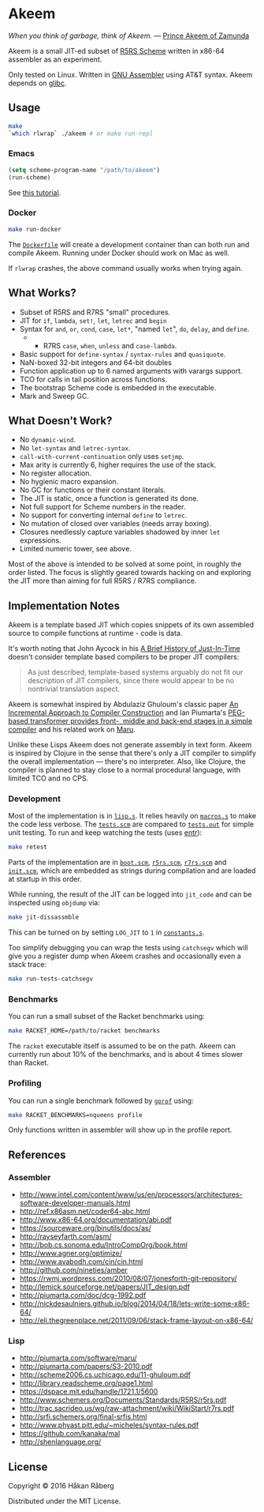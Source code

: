 # Akeem

*When you think of garbage, think of Akeem.* —
[Prince Akeem of Zamunda](http://www.imdb.com/title/tt0094898/)

Akeem is a small JIT-ed subset of
[R5RS Scheme](http://www.schemers.org/Documents/Standards/R5RS/)
written in x86-64 assembler as an experiment.

Only tested on Linux. Written in
[GNU Assembler](https://sourceware.org/binutils/docs/as/) using AT&T
syntax. Akeem depends on
[glibc](https://www.gnu.org/software/libc/manual/html_mono/libc.html).


## Usage

``` bash
make
`which rlwrap` ./akeem # or make run-repl
```

### Emacs

``` el
(setq scheme-program-name "/path/to/akeem")
(run-scheme)
```

See [this tutorial](http://community.schemewiki.org/?emacs-tutorial).

### Docker

``` bash
make run-docker
```

The
[`Dockerfile`](https://github.com/hraberg/akeem/blob/master/Dockerfile)
will create a development container than can both run and compile
Akeem. Running under Docker should work on Mac as well.

If `rlwrap` crashes, the above command usually works when
trying again.


## What Works?

* Subset of R5RS and R7RS "small" procedures.
* JIT for `if`, `lambda`, `set!`, `let`, `letrec` and `begin`
* Syntax for `and`, `or`, `cond`, `case`, `let*`, "named `let`", `do`,
  `delay`, and `define`.
  * + R7RS `case`, `when`, `unless` and `case-lambda`.
* Basic support for `define-syntax` / `syntax-rules` and `quasiquote`.
* NaN-boxed 32-bit integers and 64-bit doubles
* Function application up to 6 named arguments with varargs support.
* TCO for calls in tail position across functions.
* The bootstrap Scheme code is embedded in the executable.
* Mark and Sweep GC.


## What Doesn't Work?

* No `dynamic-wind`.
* No `let-syntax` and `letrec-syntax`.
* `call-with-current-continuation` only uses `setjmp`.
* Max arity is currently 6, higher requires the use of the stack.
* No register allocation.
* No hygienic macro expansion.
* No GC for functions or their constant literals.
* The JIT is static, once a function is generated its done.
* Not full support for Scheme numbers in the reader.
* No support for converting internal `define` to `letrec`.
* No mutation of closed over variables (needs array boxing).
* Closures needlessly capture variables shadowed by inner `let`
  expressions.
* Limited numeric tower, see above.

Most of the above is intended to be solved at some point, in roughly
the order listed. The focus is slightly geared towards hacking on and
exploring the JIT more than aiming for full R5RS / R7RS compliance.


## Implementation Notes

Akeem is a template based JIT which copies snippets of its own
assembled source to compile functions at runtime - code is data.

It's worth noting that John Aycock in his
[A Brief History of Just-In-Time](http://citeseerx.ist.psu.edu/viewdoc/download?doi=10.1.1.97.3985&rep=rep1&type=pdf)
doesn't consider template based compilers to be proper JIT compilers:

> As just described, template-based systems arguably do not fit our
> description of JIT compilers, since there would appear to be no
> nontrivial translation aspect.

Akeem is somewhat inspired by Abdulaziz Ghuloum's classic paper
[An Incremental Approach to Compiler Construction](http://scheme2006.cs.uchicago.edu/11-ghuloum.pdf)
and Ian Piumarta's
[PEG-based transformer provides front-, middle and back-end stages in a simple compiler](http://www.vpri.org/pdf/tr2010003_PEG.pdf)
and his related work on [Maru](http://piumarta.com/software/maru/).

Unlike these Lisps Akeem does not generate assembly in text
form. Akeem is inspired by Clojure in the sense that there's only a
JIT compiler to simplify the overall implementation — there's no
interpreter. Also, like Clojure, the compiler is planned to stay close
to a normal procedural language, with limited TCO and no CPS.

### Development

Most of the implementation is in
[`lisp.s`](https://github.com/hraberg/akeem/blob/master/lisp.s). It
relies heavily on
[`macros.s`](https://github.com/hraberg/akeem/blob/master/macros.s) to
make the code less verbose. The
[`tests.scm`](https://github.com/hraberg/akeem/blob/master/tests.scm)
are compared to
[`tests.out`](https://github.com/hraberg/akeem/blob/master/tests.out)
for simple unit testing. To run and keep watching the tests (uses
[entr](http://entrproject.org/)):

``` bash
make retest
```

Parts of the implementation are in
[`boot.scm`](https://github.com/hraberg/akeem/blob/master/boot.scm),
[`r5rs.scm`](https://github.com/hraberg/akeem/blob/master/r5rs.scm),
[`r7rs.scm`](https://github.com/hraberg/akeem/blob/master/r7rs.scm)
and
[`init.scm`](https://github.com/hraberg/akeem/blob/master/init.scm),
which are embedded as strings during compilation and are loaded at
startup in this order.

While running, the result of the JIT can be logged into `jit_code` and
can be inspected using `objdump` via:

``` bash
make jit-dissassmble
```
This can be turned on by setting `LOG_JIT` to `1` in
[`constants.s`](https://github.com/hraberg/akeem/blob/master/constants.s).

Too simplify debugging you can wrap the tests using `catchsegv` which
will give you a register dump when Akeem crashes and occasionally even
a stack trace:

``` bash
make run-tests-catchsegv
```

### Benchmarks

You can run a small subset of the Racket benchmarks using:

``` bash
make RACKET_HOME=/path/to/racket benchmarks
```

The `racket` executable itself is assumed to be on the path. Akeem can
currently run about 10% of the benchmarks, and is about 4 times slower
than Racket.

### Profiling

You can run a single benchmark followed by
[`gprof`](https://sourceware.org/binutils/docs/gprof/) using:

``` bash
make RACKET_BENCHMARKS=nqueens profile
```

Only functions written in assembler will show up in the profile
report.


## References

### Assembler

* http://www.intel.com/content/www/us/en/processors/architectures-software-developer-manuals.html
* http://ref.x86asm.net/coder64-abc.html
* http://www.x86-64.org/documentation/abi.pdf
* https://sourceware.org/binutils/docs/as/
* http://rayseyfarth.com/asm/
* http://bob.cs.sonoma.edu/IntroCompOrg/book.html
* http://www.agner.org/optimize/
* http://www.avabodh.com/cin/cin.html
* http://github.com/nineties/amber
* https://rwmj.wordpress.com/2010/08/07/jonesforth-git-repository/
* http://lemick.sourceforge.net/papers/JIT_design.pdf
* http://piumarta.com/doc/dcg-1992.pdf
* http://nickdesaulniers.github.io/blog/2014/04/18/lets-write-some-x86-64/
* http://eli.thegreenplace.net/2011/09/06/stack-frame-layout-on-x86-64/

### Lisp

* http://piumarta.com/software/maru/
* http://piumarta.com/papers/S3-2010.pdf
* http://scheme2006.cs.uchicago.edu/11-ghuloum.pdf
* http://library.readscheme.org/page1.html
* https://dspace.mit.edu/handle/1721.1/5600
* http://www.schemers.org/Documents/Standards/R5RS/r5rs.pdf
* http://trac.sacrideo.us/wg/raw-attachment/wiki/WikiStart/r7rs.pdf
* http://srfi.schemers.org/final-srfis.html
* http://www.phyast.pitt.edu/~micheles/syntax-rules.pdf
* https://github.com/kanaka/mal
* http://shenlanguage.org/


## License

Copyright © 2016 Håkan Råberg

Distributed under the MIT License.
